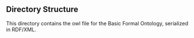 ## Directory Structure

This directory contains the owl file for the Basic Formal Ontology, serialized in RDF/XML. 

